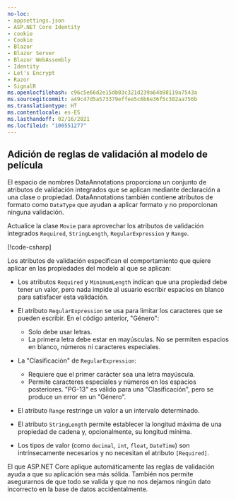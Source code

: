 ```yaml
---
no-loc:
- appsettings.json
- ASP.NET Core Identity
- cookie
- Cookie
- Blazor
- Blazor Server
- Blazor WebAssembly
- Identity
- Let's Encrypt
- Razor
- SignalR
ms.openlocfilehash: c96c5e66d2e15db03c321d239a64b98119a7543a
ms.sourcegitcommit: a49c47d5a573379effee5c6b6e36f5c302aa756b
ms.translationtype: HT
ms.contentlocale: es-ES
ms.lasthandoff: 02/16/2021
ms.locfileid: "100551277"
---
```

<!-- USED in RP and MVC tutorial -->

## <a name="add-validation-rules-to-the-movie-model"></a>Adición de reglas de validación al modelo de película

El espacio de nombres DataAnnotations proporciona un conjunto de atributos de validación integrados que se aplican mediante declaración a una clase o propiedad. DataAnnotations también contiene atributos de formato como `DataType` que ayudan a aplicar formato y no proporcionan ninguna validación.

Actualice la clase `Movie` para aprovechar los atributos de validación integrados `Required`, `StringLength`, `RegularExpression` y `Range`.

[!code-csharp[](~/tutorials/first-mvc-app/start-mvc/sample/MvcMovie22/Models/MovieDateRatingDA.cs?name=snippet1)]

Los atributos de validación especifican el comportamiento que quiere aplicar en las propiedades del modelo al que se aplican:

* Los atributos `Required` y `MinimumLength` indican que una propiedad debe tener un valor, pero nada impide al usuario escribir espacios en blanco para satisfacer esta validación.
* El atributo `RegularExpression` se usa para limitar los caracteres que se pueden escribir. En el código anterior, "Género":

  * Solo debe usar letras.
  * La primera letra debe estar en mayúsculas. No se permiten espacios en blanco, números ni caracteres especiales.

* La "Clasificación" de `RegularExpression`:

  * Requiere que el primer carácter sea una letra mayúscula.
  * Permite caracteres especiales y números en los espacios posteriores. "PG-13" es válido para una "Clasificación", pero se produce un error en un "Género".

* El atributo `Range` restringe un valor a un intervalo determinado.
* El atributo `StringLength` permite establecer la longitud máxima de una propiedad de cadena y, opcionalmente, su longitud mínima.
* Los tipos de valor (como `decimal`, `int`, `float`, `DateTime`) son intrínsecamente necesarios y no necesitan el atributo `[Required]`.

El que ASP.NET Core aplique automáticamente las reglas de validación ayuda a que su aplicación sea más sólida. También nos permite asegurarnos de que todo se valida y que no nos dejamos ningún dato incorrecto en la base de datos accidentalmente.
